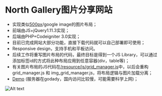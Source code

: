 North Gallery图片分享网站
======
* 实现类似[500px](https://500px.com/popular)/google image的图片布局；
* 前端由JS+jQuery1.11.3实现；
* 后端由PHP+Codeigniter 3.0实现；
* 目前已完成网站大部分功能，直接下载代码就可以自己部署即可使用；
* Responsive design，支持手机和平板访问。
* 后续工作将重写图片布局的代码，最终目标是得到一个JS Library，可以通过添加标签id的方式将此种布局应用到任意容器(div，table等)；
* 有关图片布局的JS代码在[/resource/js/grid_manager.js](resource/js/grid_manager.js)中，以后会重构grid_manager.js 和 img_grid_manager.js，将布局逻辑与图片加载分离；
* [Demo](http://north.gallery/) (服务器在godady，国内访问比较慢，可能需要科学上网)；

![Alt text](/screenShots/large-screen.png?raw=true "Screen shot")
